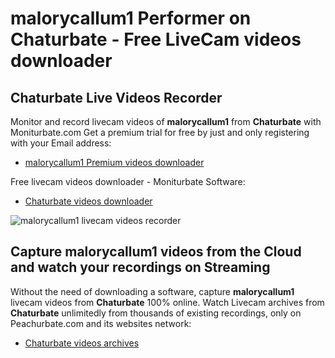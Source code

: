 # malorycallum1 Performer on Chaturbate - Free LiveCam videos downloader

## Chaturbate Live Videos Recorder

Monitor and record livecam videos of **malorycallum1** from **Chaturbate** with Moniturbate.com
Get a premium trial for free by just and only registering with your Email address:
* [malorycallum1 Premium videos downloader](https://moniturbate.com/request-demo-licence-key.html)

Free livecam videos downloader - Moniturbate Software:
* [Chaturbate videos downloader](https://moniturbate.com/moniturbate-download-software.html)

![malorycallum1 livecam videos recorder](https://peachurnet.com/templates/moniturbate-software.png)


## Capture malorycallum1 videos from the Cloud and watch your recordings on Streaming

Without the need of downloading a software, capture **malorycallum1** livecam videos from **Chaturbate** 100% online.
Watch Livecam archives from **Chaturbate** unlimitedly from thousands of existing recordings, only on Peachurbate.com and its websites network:
* [Chaturbate videos archives](https://peachurnet.com/)